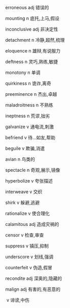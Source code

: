 erroneous		adj		错误的

mounting		n		底托,上马,假设

inconclusive		adj		非决定性

detachment		n		冷静,超然,梳理

eloquence		n		雄辩,有说服力

deftness		n		灵巧,熟练,敏捷

monotony		n		单调

quirkiness		n		诡诈,离奇

preeminence		n		杰出,卓越

maladroitness		n		不熟练

ineptness		n		荒谬,拙劣

galvanize		v		通电流,刺激

befriend		v		待...如友,帮助

beguile		v		欺骗,消遣

avian		n		鸟类的

spectacle		n		奇观,展示,镜像

hyperbolize		v		夸张描述

interweave		v		交织

shirk		v		躲避,逃避

rationalize		v		使合理化

calamitous		adj		造成灾祸的

censor		v		检查,审查

suppress		v		镇压,抑制

underscore		v		划线,强调

counterfeit		v		伪造,假冒	

recondite		adj		深奥的,隐藏的

malign		adj		有害的,有恶意的

​			v		诽谤,中伤